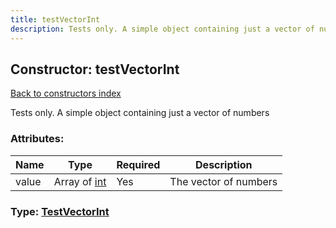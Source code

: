 ```yaml
---
title: testVectorInt
description: Tests only. A simple object containing just a vector of numbers
---
```

## Constructor: testVectorInt  
[Back to constructors index](index.md)



Tests only. A simple object containing just a vector of numbers

### Attributes:

| Name     |    Type       | Required | Description |
|----------|---------------|----------|-------------|
|value|Array of [int](../constructors/int.md) | Yes|The vector of numbers|



### Type: [TestVectorInt](../types/TestVectorInt.md)


